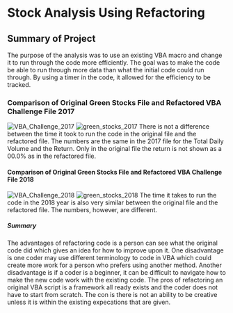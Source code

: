 # Stock Analysis Using Refactoring
## Summary of Project
The purpose of the analysis was to use an existing VBA macro and change it to run through the code more efficiently. The goal was to make the code be able to run through more data than what the initial code could run through. By using a timer in the code, it allowed for the efficiency to be tracked. 
### Comparison of Original Green Stocks File and Refactored VBA Challenge File 2017
![VBA_Challenge_2017](https://user-images.githubusercontent.com/105513491/172500203-027ed508-5418-483d-b7d1-0efa60d14a75.png)
![green_stocks_2017](https://user-images.githubusercontent.com/105513491/172500210-94504528-18a3-48f0-bfad-cdea87c330c2.png)
There is not a difference between the time it took to run the code in the original file and the refactored file. The numbers are the same in the 2017 file for the Total Daily Volume and the Return. Only in the original file the return is not shown as a 00.0% as in the refactored file. 
#### Comparison of Original Green Stocks File and Refactored VBA Challenge File 2018
![VBA_Challenge_2018](https://user-images.githubusercontent.com/105513491/172500381-6a71cb8e-31ef-402c-ae96-b478cea06d25.png)
![green_stocks_2018](https://user-images.githubusercontent.com/105513491/172500390-aa1660b8-5bd6-48ad-9968-a9c7fd5976a7.png)
The time it takes to run the code in the 2018 year is also very similar between the original file and the refactored file. The numbers, however, are different. 
##### Summary
The advantages of refactoring code is a person can see what the original code did which gives an idea for how to improve upon it. One disadvantage is one coder may use different terminology to code in VBA which could create more work for a person who prefers using another method. Another disadvantage is if a coder is a beginner, it can be difficult to navigate how to make the new code work with the existing code.
The pros of refactoring an original VBA script is a framework all ready exists and the coder does not have to start from scratch. The con is there is not an ability to be creative unless it is within the existing expecations that are given.
